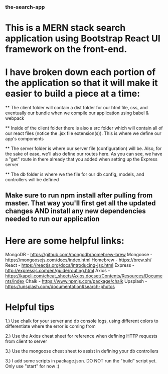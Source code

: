 ### the-search-app

# This is a MERN stack search application using Bootstrap React UI framework on the front-end.

# I have broken down each portion of the application so that it will make it easier to build a piece at a time:

** The client folder will contain a dist folder for our html file, css, and eventually our bundle when we compile our application using babel & webpack

** Inside of the client folder there is also a src folder which will contain all of our react files (notice the .jsx file extension(s)). This is where we define our app's components

** The server folder is where our server file (configuration) will be. Also, for the sake of ease, we'll also define our routes here. As you can see, we have a "get" route in there already that you added when setting up the Express server

** The db folder is where we the file for our db config, models, and controllers will be defined

## Make sure to run npm install after pulling from master. That way you'll first get all the updated changes AND install any new dependencies needed to run our application
# Here are some helpful links:

MongoDB - https://github.com/mongodb/homebrew-brew
Mongoose - https://mongoosejs.com/docs/index.html
Homebrew - https://brew.sh/
React - https://reactjs.org/docs/introducing-jsx.html
Express - http://expressjs.com/en/guide/routing.html
Axios - https://kapeli.com/cheat_sheets/Axios.docset/Contents/Resources/Documents/index
Chalk - https://www.npmjs.com/package/chalk
Upsplash - https://unsplash.com/documentation#search-photos

# Helpful tips

1.) Use chalk for your server and db console logs, using different colors to differentiate where the error is coming from

2.) Use the Axios cheat sheet for reference when defining HTTP requests from client to server

3.) Use the mongoose cheat sheet to assist in defining your db controllers

3.) I add some scripts in package.json. DO NOT run the "build" script yet. Only use "start" for now :)

